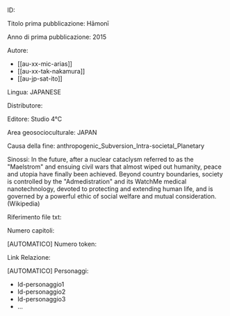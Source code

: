 ID:

Titolo prima pubblicazione: Hāmonī

Anno di prima pubblicazione: 2015

Autore:
  - [[au-xx-mic-arias]]
  - [[au-xx-tak-nakamura]]
  - [[au-jp-sat-ito]]


Lingua: JAPANESE

Distributore:

Editore: Studio 4°C

Area geosocioculturale: JAPAN

Causa della fine: anthropogenic_Subversion_Intra-societal_Planetary

Sinossi: In the future, after a nuclear cataclysm referred to as the "Maelstrom" and ensuing civil wars that almost wiped out humanity, peace and utopia have finally been achieved. Beyond country boundaries, society is controlled by the "Admedistration" and its WatchMe medical nanotechnology, devoted to protecting and extending human life, and is governed by a powerful ethic of social welfare and mutual consideration. (Wikipedia)

Riferimento file txt:

Numero capitoli:

[AUTOMATICO] Numero token:

Link Relazione:

[AUTOMATICO] Personaggi:
  - Id-personaggio1
  - Id-personaggio2
  - Id-personaggio3
  - ...